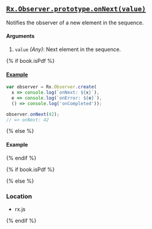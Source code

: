 ## [`Rx.Observer.prototype.onNext(value)`](https://github.com/Reactive-Extensions/RxJS/blob/master/src/core/abstractobserver.js#L25)

Notifies the observer of a new element in the sequence.

#### Arguments
1. `value` *(Any)*: Next element in the sequence. 

{% if book.isPdf %}

#### [Example](http://jsbin.com/navivu/2/edit?js,console)

```js
var observer = Rx.Observer.create(
  x => console.log(`onNext: ${x}`),
  e => console.log(`onError: ${e}`),
  () => console.log('onCompleted'));

observer.onNext(42);
// => onNext: 42
```

{% else %}

#### Example
[](http://jsbin.com/navivu/2/embed?js,console)

{% endif %}

{% if book.isPdf %}



{% else %}

### Location

- rx.js

{% endif %}